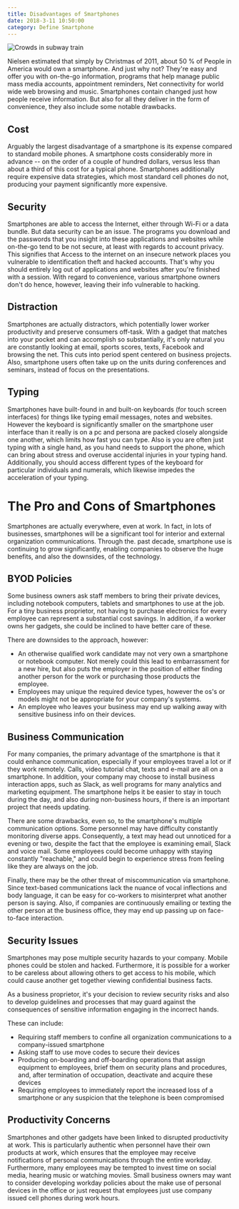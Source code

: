 ```yaml
---
title: Disadvantages of Smartphones
date: 2018-3-11 10:50:00
category: Define Smartphone
---
```


![Crowds in subway train](/css/images/2.jpg)

Nielsen estimated that simply by Christmas of 2011, about 50 % of People in America would own a smartphone. And just why not? They're easy and offer you with on-the-go information, programs that help manage public mass media accounts, appointment reminders, Net connectivity for world wide web browsing and music. Smartphones contain changed just how people receive information. But also for all they deliver in the form of convenience, they also include some notable drawbacks.

## Cost

Arguably the largest disadvantage of a smartphone is its expense compared to standard mobile phones. A smartphone costs considerably more in advance -- on the order of a couple of hundred dollars, versus less than about a third of this cost for a typical phone. Smartphones additionally require expensive data strategies, which most standard cell phones do not, producing your payment significantly more expensive.

## Security

Smartphones are able to access the Internet, either through Wi-Fi or a data bundle. But data security can be an issue. The programs you download and the passwords that you insight into these applications and websites while on-the-go tend to be not secure, at least with regards to account privacy. This signifies that Access to the internet on an insecure network places you vulnerable to identification theft and hacked accounts. That's why you should entirely log out of applications and websites after you're finished with a session. With regard to convenience, various smartphone owners don't do hence, however, leaving their info vulnerable to hacking.

## Distraction

Smartphones are actually distractors, which potentially lower worker productivity and preserve consumers off-task. With a gadget that matches into your pocket and can accomplish so substantially, it's only natural you are constantly looking at email, sports scores, texts, Facebook and browsing the net. This cuts into period spent centered on business projects. Also, smartphone users often take up on the units during conferences and seminars, instead of focus on the presentations.

## Typing

Smartphones have built-found in and built-on keyboards (for touch screen interfaces) for things like typing email messages, notes and websites. However the keyboard is significantly smaller on the smartphone user interface than it really is on a pc and persona are packed closely alongside one another, which limits how fast you can type. Also is you are often just typing with a single hand, as you hand needs to support the phone, which can bring about stress and overuse accidental injuries in your typing hand. Additionally, you should access different types of the keyboard for particular individuals and numerals, which likewise impedes the acceleration of your typing.

# The Pro and Cons of Smartphones

Smartphones are actually everywhere, even at work. In fact, in lots of businesses, smartphones will be a significant tool for interior and external organization communications. Through the. past decade, smartphone use is continuing to grow significantly, enabling companies to observe the huge benefits, and also the downsides, of the technology.

## BYOD Policies

Some business owners ask staff members to bring their private devices, including notebook computers, tablets and smartphones to use at the job. For a tiny business proprietor, not having to purchase electronics for every employee can represent a substantial cost savings. In addition, if a worker owns her gadgets, she could be inclined to have better care of these.

There are downsides to the approach, however:
 - An otherwise qualified work candidate may not very own a smartphone or notebook computer. Not merely could this lead to embarrassment for a new hire, but also puts the employer in the position of either finding another person for the work or purchasing those products the employee.
 - Employees may unique the required device types, however the os's or models might not be appropriate for your company's systems.
 - An employee who leaves your business may end up walking away with sensitive business info on their devices. 

## Business Communication

For many companies, the primary advantage of the smartphone is that it could enhance communication, especially if your employees travel a lot or if they work remotely. Calls, video tutorial chat, texts and e-mail are all on a smartphone. In addition, your company may choose to install business interaction apps, such as Slack, as well programs for many analytics and marketing equipment. The smartphone helps it be easier to stay in touch during the day, and also during non-business hours, if there is an important project that needs updating.

There are some drawbacks, even so, to the smartphone's multiple communication options. Some personnel may have difficulty constantly monitoring diverse apps. Consequently, a text may head out unnoticed for a evening or two, despite the fact that the employee is examining email, Slack and voice mail. Some employees could become unhappy with staying constantly "reachable," and could begin to experience stress from feeling like they are always on the job.

Finally, there may be the other threat of miscommunication via smartphone. Since text-based communications lack the nuance of vocal inflections and body language, it can be easy for co-workers to misinterpret what another person is saying. Also, if companies are continuously emailing or texting the other person at the business office, they may end up passing up on face-to-face interaction.

## Security Issues

Smartphones may pose multiple security hazards to your company. Mobile phones could be stolen and hacked. Furthermore, it is possible for a worker to be careless about allowing others to get access to his mobile, which could cause another get together viewing confidential business facts.

As a business proprietor, it's your decision to review security risks and also to develop guidelines and processes that may guard against the consequences of sensitive information engaging in the incorrect hands. 

These can include:
 - Requiring staff members to confine all organization communications to a company-issued smartphone
 - Asking staff to use move codes to secure their devices
 - Producing on-boarding and off-boarding operations that assign equipment to employees, brief them on security plans and procedures, and, after termination of occupation, deactivate and acquire these devices
 - Requiring employees to immediately report the increased loss of a smartphone or any suspicion that the telephone is been compromised

## Productivity Concerns

Smartphones and other gadgets have been linked to disrupted productivity at work. This is particularly authentic when personnel have their own products at work, which ensures that the employee may receive notifications of personal communications through the entire workday. Furthermore, many employees may be tempted to invest time on social media, hearing music or watching movies. Small business owners may want to consider developing workday policies about the make use of personal devices in the office or just request that employees just use company issued cell phones during work hours.